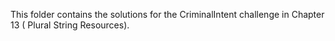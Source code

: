 This folder contains the solutions for the CriminalIntent challenge in Chapter 13 ( Plural String Resources).
